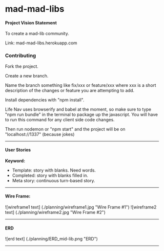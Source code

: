 # mad-mad-libs

#### Project Vision Statement
To create a mad-lib community.

Link: mad-mad-libs.herokuapp.com

### Contributing

Fork the project.

Create a new branch.

Name the branch something like fix/xxx or feature/xxx where xxx is a short description of the changes or feature you are attempting to add.

Install dependencies with "npm install".

Life Nav uses browserify and babel at the moment, so make sure to type "npm run bundle" in the terminal to package up the javascript. You will have to run this command for any client side code changes.

Then run nodemon or "npm start" and the project will be on "localhost://1337" (because jokes)

---

#### User Stories
**Keyword:**
   * Template: story with blanks. Need words.
   * Completed: story with blanks filled in.
   * Meta story: continuous turn-based story.

---

#### Wire Frame:
![wireframe1 text] (./planning/wireframe1.jpg "Wire Frame #1")
![wireframe2 text] (./planning/wireframe2.jpg "Wire Frame #2")

---

#### ERD
![erd text] (./planning/ERD_mid-lib.png "ERD")

---
